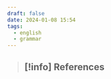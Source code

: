 ```yaml
---
draft: false
date: 2024-01-08 15:54
tags:
  - english
  - grammar
---
```





> [!info] References
> - 

